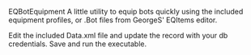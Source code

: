 EQBotEquipment
A little utility to equip bots quickly using the included equipment profiles, or .Bot files from GeorgeS' EQItems editor.

Edit the included Data.xml file and update the <Database> record with your db credentials.  Save and run the executable.
